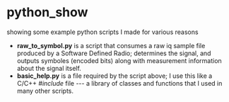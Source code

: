 # python_show
showing some example python scripts I made for various reasons

* **raw_to_symbol.py** is a script that consumes a raw iq sample file produced by a Software Defined Radio; determines the signal, and outputs symboles (encoded bits) along with measurement information about the signal itself.
* **basic_help.py** is a file required by the script above; I use this like a C/C++ *#include* file --- a library of classes and functions that I used in many other scripts. 

